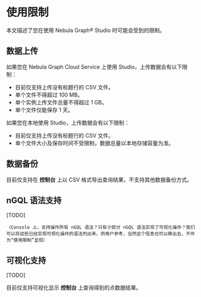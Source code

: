 # 使用限制

本文描述了您在使用 Nebula Graph&reg; Studio 时可能会受到的限制。

## 数据上传

如果您在 Nebula Graph Cloud Service 上使用 Studio，上传数据会有以下限制：

- 目前仅支持上传没有标题行的 CSV 文件。
- 单个文件不得超过 100 MB。
- 单个实例上传文件总量不得超过 1 GB。
- 单个文件仅能保存 1 天。

如果您在本地使用 Studio，上传数据会有以下限制：

- 目前仅支持上传没有标题行的 CSV 文件。
- 单个文件大小及保存时间不受限制，数据总量以本地存储容量为准。

## 数据备份

目前仅支持在 **控制台** 上以 CSV 格式导出查询结果，不支持其他数据备份方式。

## nGQL 语法支持  

[TODO]

  `（Console 上，支持操作所有 nGQL 语法？只有少部分 nGQL 语法实现了可视化操作？我们可以将这些已经实现可视化操作的语法列出来，供用户参考，当然这个信息也可以移出去，不作为“使用限制”呈现）`

## 可视化支持

[TODO]

目前仅支持可视化显示 **控制台** 上查询得到的点数据结果。

